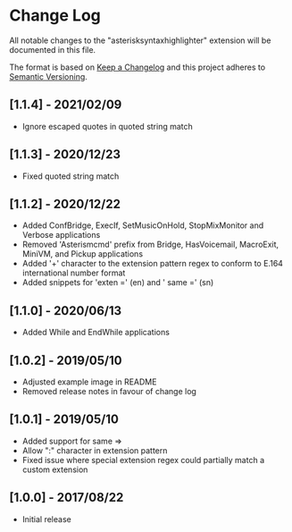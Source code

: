 # Change Log
All notable changes to the "asterisksyntaxhighlighter" extension will be documented in this file.

The format is based on [Keep a Changelog](http://keepachangelog.com/en/1.0.0/)
and this project adheres to [Semantic Versioning](http://semver.org/spec/v2.0.0.html).

## [1.1.4] - 2021/02/09
- Ignore escaped quotes in quoted string match

## [1.1.3] - 2020/12/23
- Fixed quoted string match

## [1.1.2] - 2020/12/22
- Added ConfBridge, ExecIf, SetMusicOnHold, StopMixMonitor and Verbose applications
- Removed 'Asterismcmd' prefix from Bridge, HasVoicemail, MacroExit, MiniVM, and Pickup applications
- Added '+' character to the extension pattern regex to conform to E.164 international number format
- Added snippets for 'exten =' (en) and ' same =' (sn)

## [1.1.0] - 2020/06/13
- Added While and EndWhile applications

## [1.0.2] - 2019/05/10
- Adjusted example image in README
- Removed release notes in favour of change log

## [1.0.1] - 2019/05/10
- Added support for same =>  
- Allow ":" character in extension pattern  
- Fixed issue where special extension regex could partially match a custom extension  

## [1.0.0] - 2017/08/22
- Initial release